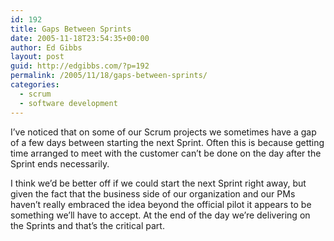 ```yaml
---
id: 192
title: Gaps Between Sprints
date: 2005-11-18T23:54:35+00:00
author: Ed Gibbs
layout: post
guid: http://edgibbs.com/?p=192
permalink: /2005/11/18/gaps-between-sprints/
categories:
  - scrum
  - software development
---
```

I&#8217;ve noticed that on some of our Scrum projects we sometimes have a gap of a few days between starting the next Sprint. Often this is because getting time arranged to meet with the customer can&#8217;t be done on the day after the Sprint ends necessarily.

I think we&#8217;d be better off if we could start the next Sprint right away, but given the fact that the business side of our organization and our PMs haven&#8217;t really embraced the idea beyond the official pilot it appears to be something we&#8217;ll have to accept. At the end of the day we&#8217;re delivering on the Sprints and that&#8217;s the critical part.